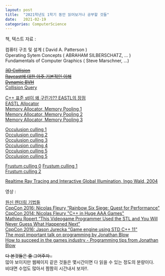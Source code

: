 ```yaml
---
layout: post
title:  "2021학년도 1학기 동안 읽어보거나 공부할 것들"
date:   2021-02-19
categories: ComputerScience
---
```


책, 텍스트 자료 :   

컴퓨터 구조 및 설계 ( David A. Patterson )   
Operating Sytem Concepts ( ABRAHAM SILBERSCHATZ, ... )   
Fundamentals of Computer Graphics ( Steve Marschner, ...)   

~~[3D Collision](https://gdbooks.gitbooks.io/3dcollisions/content/)~~      
~~[Raycast에 대한 아주 기본적인 이해](https://www.scratchapixel.com/lessons/3d-basic-rendering/minimal-ray-tracer-rendering-simple-shapes/ray-box-intersection)~~     
~~[Dynamic BVH](https://box2d.org/files/ErinCatto_DynamicBVH_GDC2019.pdf)~~           
[Collision Query](https://docs.unity3d.com/Packages/com.unity.physics@0.3/manual/collision_queries.html)       

[C++ 표준 stl이 왜 구린가?? EASTL의 장점](http://www.open-std.org/jtc1/sc22/wg21/docs/papers/2007/n2271.html#better_allocator_model)       
[EASTL Allocator](http://ohyecloudy.com/pnotes/archives/250/)       
[Memory Allocator, Memory Pooling 1](http://ohyecloudy.com/pnotes/archives/250/)      
[Memory Allocator, Memory Pooling 2](http://www.open-std.org/jtc1/sc22/wg21/docs/papers/2005/n1850.pdf)   
[Memory Allocator, Memory Pooling 3](http://www.open-std.org/jtc1/sc22/wg21/docs/papers/2007/n2271.html)    

[Occulusion culling 1](https://youtu.be/TG308pW0GY8)      
[Occulusion culling 2](https://www.youtube.com/watch?v=U20dIA3SLTs)      
[Occulusion culling 3](https://developer.nvidia.com/gpugems/gpugems2/part-i-geometric-complexity/chapter-6-hardware-occlusion-queries-made-useful)     
[Occulusion culling 4](http://developer.download.nvidia.com/books/HTML/gpugems/gpugems_ch29.html)     
[Occulusion culling 5](https://mkblog.co.kr/2019/09/24/gpu-occlusion-culling-early-z-vs-occlusion-queries/)     
[Occulusion culling 5](https://megayuchi.com/2017/10/27/5068/)        

[Frustum culling 0](https://cgvr.informatik.uni-bremen.de/teaching/cg_literatur/lighthouse3d_view_frustum_culling/index.html)
[Frustum culling 1](https://www.braynzarsoft.net/viewtutorial/q16390-34-aabb-cpu-side-frustum-culling)   
[Frustum culling 2](https://fgiesen.wordpress.com/2010/10/17/view-frustum-culling/)      

[Realtime Ray Tracing and Interactive Global Illumination, Ingo Wald, 2004](http://www.sci.utah.edu/~wald/PhD/wald_phd.pdf)

 

영상 :   

[원신 렌더링 기법들](https://youtu.be/00QugD5u1CU)      
[CppCon 2016: Nicolas Fleury “Rainbow Six Siege: Quest for Performance"](https://www.youtube.com/watch?v=tD4xRNB0M_Q)   
[CppCon 2014: Nicolas Fleury "C++ in Huge AAA Games"](https://youtu.be/qYN6eduU06s)   
[Mathieu Ropert “This Videogame Programmer Used the STL and You Will Never Guess What Happened Next”](https://youtu.be/6hC9IxqdDDw)   
[CppCon 2016: Jason Jurecka “Game engine using STD C++ 11"](https://youtu.be/8AjRD6mU96s)    
[The most important talk on programming by Jonathan Blow](https://youtu.be/dS6rCaDSwW8)    
[How to succeed in the games industry - Programming tips from Jonathan Blow](https://youtu.be/RLI1VyPpRd8)    

~~다 본것들은 줄 그어주자..~~   
많아 보이지만 웹페이지 같은 것들은 몇시간이면 다 읽을 수 있는 정도의 분량이다.   
비대면 수업도 많아서 짬짬히 시간내서 보자!!.